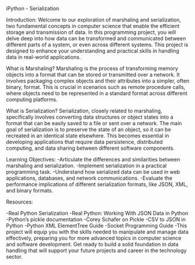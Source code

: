 iPython - Serialization

Introduction:
Welcome to our exploration of marshaling and serialization, two fundamental concepts in computer science that enable the efficient storage and transmission of data. In this programming project, you will delve deep into how data can be transformed and communicated between different parts of a system, or even across different systems. This project is designed to enhance your understanding and practical skills in handling data in real-world applications.

What is Marshaling?
Marshaling is the process of transforming memory objects into a format that can be stored or transmitted over a network. It involves packaging complex objects and their attributes into a simpler, often binary, format. This is crucial in scenarios such as remote procedure calls, where objects need to be represented in a standard format across different computing platforms.

What is Serialization?
Serialization, closely related to marshaling, specifically involves converting data structures or object states into a format that can be easily saved to a file or sent over a network. The main goal of serialization is to preserve the state of an object, so it can be recreated in an identical state elsewhere. This becomes essential in developing applications that require data persistence, distributed computing, and data sharing between different software components.

Learning Objectives:
-Articulate the differences and similarities between marshaling and serialization.
-Implement serialization in a practical programming task.
-Understand how serialized data can be used in web applications, databases, and network communications.
-Evaluate the performance implications of different serialization formats, like JSON, XML, and binary formats.

Resources:

-Real Python Serialization
-Real Python: Working With JSON Data in Python
-Python’s pickle documentation
-Corey Schafer on Pickle
-CSV to JSON in Python
-Python XML ElementTree Guide
-Socket Programming Guide
-This project will equip you with the skills needed to manipulate and manage data effectively, preparing you for more advanced topics in computer science and software development. Get ready to build a solid foundation in data handling that will support your future projects and career in the technology sector.
